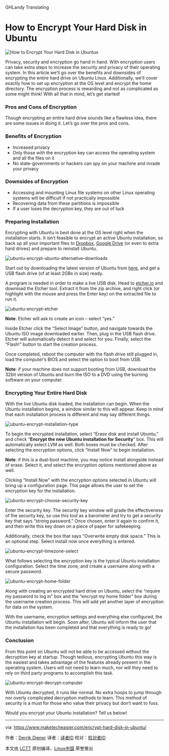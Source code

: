 GHLandy Translating

How to Encrypt Your Hard Disk in Ubuntu
============================================================
 ![](https://maketecheasier-2d0f.kxcdn.com/assets/uploads/2017/01/hdd-encryption-ubuntu.jpg "How to Encrypt Your Hard Disk in Ubuntus") 

Privacy, security and encryption go hand in hand. With encryption users can take extra steps to increase the security and privacy of their operating system. In this article we’ll go over the benefits and downsides of encrypting the entire hard drive on Ubuntu Linux. Additionally, we’ll cover exactly how to set up encryption at the OS level and encrypt the home directory. The encryption process is rewarding and not as complicated as some might think! With all that in mind, let’s get started!


### Pros and Cons of Encryption

Though encrypting an entire hard drive sounds like a flawless idea, there are some issues in doing it. Let’s go over the pros and cons.

### Benefits of Encryption

*   Increased privacy
*   Only those with the encryption key can access the operating system and all the files on it
*   No state-governments or hackers can spy on your machine and invade your privacy

### Downsides of Encryption

*   Accessing and mounting Linux file systems on other Linux operating systems will be difficult if not practically impossible
*   Recovering data from these partitions is impossible
*   If a user loses the decryption key, they are out of luck

### Preparing Installation

Encrypting with Ubuntu is best done at the OS level right when the installation starts. It isn’t feasible to encrypt an active Ubuntu installation, so back up all your important files to [Dropbox][10], [Google Drive][11] (or even to extra hard drives) and prepare to reinstall Ubuntu.

 ![ubuntu-encrypt-ubuntu-alternative-downloads](https://maketecheasier-2d0f.kxcdn.com/assets/uploads/2017/01/ubuntu-encrypt-ubuntu-alternative-downloads.jpg "ubuntu-encrypt-ubuntu-alternative-downloads") 

Start out by downloading the latest version of Ubuntu from [here][12], and get a USB flash drive (of at least 2GBs in size) ready.

A program is needed in order to make a live USB disk. Head to [etcher.io][13] and download the Etcher tool. Extract it from the zip archive, and right click (or highlight with the mouse and press the Enter key) on the extracted file to run it.

 ![ubuntu-encrypt-etcher](https://maketecheasier-2d0f.kxcdn.com/assets/uploads/2017/01/ubuntu-encrypt-etcher.jpg "ubuntu-encrypt-etcher") 

**Note**: Etcher will ask to create an icon – select “yes.”

Inside Etcher click the “Select Image” button, and navigate towards the Ubuntu ISO image downloaded earlier. Then, plug in the USB flash drive. Etcher will automatically detect it and select for you. Finally, select the “Flash!” button to start the creation process.

Once completed, reboot the computer with the flash drive still plugged in, load the computer’s BIOS and select the option to boot from USB.

**Note**: if your machine does not support booting from USB, download the 32bit version of Ubuntu and burn the ISO to a DVD using the burning software on your computer.

### Encrypting Your Entire Hard Disk

With the live Ubuntu disk loaded, the installation can begin. When the Ubuntu installation begins, a window similar to this will appear. Keep in mind that each installation process is different and may say different things.

 ![](https://maketecheasier-2d0f.kxcdn.com/assets/uploads/2017/01/ubuntu-encrypt-installation-type1.jpg "ubuntu-encrypt-installation-type") 

To begin the encrypted installation, select “Erase disk and install Ubuntu,” and check “**Encrypt the new Ubuntu installation for Security**” box. This will automatically select LVM as well. Both boxes must be checked. After selecting the encryption options, click “Install Now” to begin installation.

**Note**: if this is a dual-boot machine, you may notice install alongside instead of erase. Select it, and select the encryption options mentioned above as well.

Clicking “Install Now” with the encryption options selected in Ubuntu will bring up a configuration page. This page allows the user to set the encryption key for the installation.

 ![ubuntu-encrypt-choose-security-key](https://maketecheasier-2d0f.kxcdn.com/assets/uploads/2017/01/ubuntu-encrypt-choose-security-key.jpg "ubuntu-encrypt-choose-security-key") 

Enter the security key. The security key window will grade the effectiveness of the security key, so use this tool as a barometer and try to get a security key that says “strong password.” Once chosen, enter it again to confirm it, and then write this key down on a piece of paper for safekeeping.

Additionally, check the box that says “Overwrite empty disk space.” This is an optional step. Select install now once everything is entered.

 ![ubuntu-encrypt-timezone-select](https://maketecheasier-2d0f.kxcdn.com/assets/uploads/2017/01/ubuntu-encrypt-timezone-select.jpg "ubuntu-encrypt-timezone-select") 

What follows selecting the encryption key is the typical Ubuntu installation configuration. Select the time zone, and create a username along with a secure password.

 ![ubuntu-encrypt-home-folder](https://maketecheasier-2d0f.kxcdn.com/assets/uploads/2017/01/ubuntu-encrypt-home-folder-e1483900399596.jpg "ubuntu-encrypt-home-folder") 

Along with creating an encrypted hard drive on Ubuntu, select the “require my password to log in” box and the “encrypt my home folder” box during the username creation process. This will add yet another layer of encryption for data on the system.

With the username, encryption settings and everything else configured, the Ubuntu installation will begin. Soon after, Ubuntu will inform the user that the installation has been completed and that everything is ready to go!

### Conclusion

From this point on Ubuntu will not be able to be accessed without the decryption key at startup. Though tedious, encrypting Ubuntu this way is the easiest and takes advantage of the features already present in the operating system. Users will not need to learn much, nor will they need to rely on third party programs to accomplish this task.

 ![ubuntu-encrypt-decrypt-computer](https://maketecheasier-2d0f.kxcdn.com/assets/uploads/2017/01/ubuntu-encrypt-decrypt-computer.jpg "ubuntu-encrypt-decrypt-computer") 

With Ubuntu decrypted, it runs like normal. No extra hoops to jump through nor overly complicated decryption methods to learn. This method of security is a must for those who value their privacy but don’t want to fuss.

Would you encrypt your Ubuntu installation? Tell us below!

--------------------------------------------------------------------------------

via: https://www.maketecheasier.com/encrypt-hard-disk-in-ubuntu/

作者：[Derrik Diener][a]
译者：[译者ID](https://github.com/译者ID)
校对：[校对者ID](https://github.com/校对者ID)

本文由 [LCTT](https://github.com/LCTT/TranslateProject) 原创编译，[Linux中国](https://linux.cn/) 荣誉推出

[a]:https://www.maketecheasier.com/author/derrikdiener/
[1]:https://www.maketecheasier.com/author/derrikdiener/
[2]:https://www.maketecheasier.com/encrypt-hard-disk-in-ubuntu/#comments
[3]:https://www.maketecheasier.com/category/linux-tips/
[4]:http://www.facebook.com/sharer.php?u=https%3A%2F%2Fwww.maketecheasier.com%2Fencrypt-hard-disk-in-ubuntu%2F
[5]:http://twitter.com/share?url=https%3A%2F%2Fwww.maketecheasier.com%2Fencrypt-hard-disk-in-ubuntu%2F&text=How+to+Encrypt+Your+Hard+Disk+in+Ubuntu
[6]:mailto:?subject=How%20to%20Encrypt%20Your%20Hard%20Disk%20in%20Ubuntu&body=https%3A%2F%2Fwww.maketecheasier.com%2Fencrypt-hard-disk-in-ubuntu%2F
[7]:https://www.maketecheasier.com/why-is-iphone-overheating/
[8]:https://www.maketecheasier.com/it-security-ethical-hacking-training/
[9]:https://support.google.com/adsense/troubleshooter/1631343
[10]:http://www.maketecheasier.com/tag/dropbox
[11]:http://www.maketecheasier.com/tag/google-drive
[12]:https://www.ubuntu.com/download/alternative-downloads
[13]:https://etcher.io/
